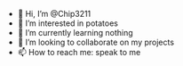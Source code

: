 - 👋 Hi, I’m @Chip3211
- 👀 I’m interested in potatoes
- 🌱 I’m currently learning nothing
- 💞️ I’m looking to collaborate on my projects
- 📫 How to reach me: speak to me

<!---
Chip3211/Chip3211 is a ✨ special ✨ repository because its `README.md` (this file) appears on your GitHub profile.
You can click the Preview link to take a look at your changes.
--->
